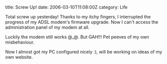 title: Screw Up!
date: 2006-03-10T11:08:00Z
category: Life

Total screw up yesterday! Thanks to my itchy fingers, I interrupted the progress of my ADSL modem's firmware upgrade. Now I can't access the administration panel of my modem at all.

Luckily the modem still works @\_@. But GAH!!! Pet peeves of my own misbehaviour.

Now I almost got my PC configured nicely :), will be working on ideas of my own website.

